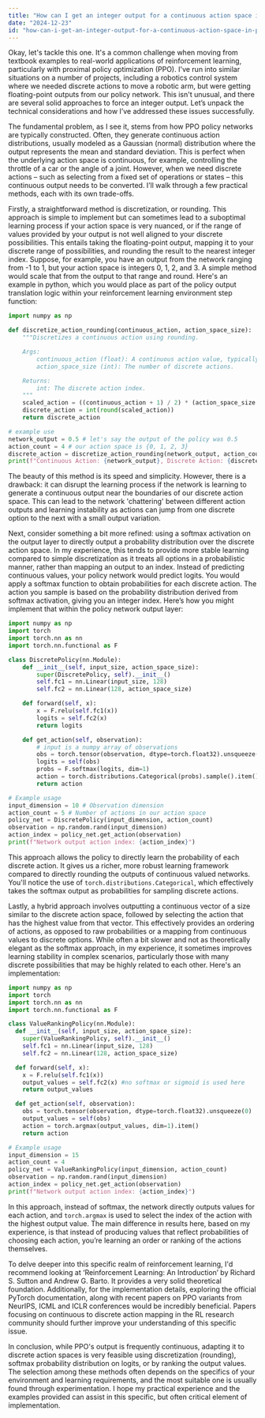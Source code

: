 ```yaml
---
title: "How can I get an integer output for a continuous action space in PPO reinforcement learning?"
date: "2024-12-23"
id: "how-can-i-get-an-integer-output-for-a-continuous-action-space-in-ppo-reinforcement-learning"
---
```


Okay, let's tackle this one. It's a common challenge when moving from textbook examples to real-world applications of reinforcement learning, particularly with proximal policy optimization (PPO). I've run into similar situations on a number of projects, including a robotics control system where we needed discrete actions to move a robotic arm, but were getting floating-point outputs from our policy network. This isn't unusual, and there are several solid approaches to force an integer output. Let’s unpack the technical considerations and how I’ve addressed these issues successfully.

The fundamental problem, as I see it, stems from how PPO policy networks are typically constructed. Often, they generate continuous action distributions, usually modeled as a Gaussian (normal) distribution where the output represents the mean and standard deviation. This is perfect when the underlying action space is continuous, for example, controlling the throttle of a car or the angle of a joint. However, when we need discrete actions – such as selecting from a fixed set of operations or states – this continuous output needs to be converted. I’ll walk through a few practical methods, each with its own trade-offs.

Firstly, a straightforward method is discretization, or rounding. This approach is simple to implement but can sometimes lead to a suboptimal learning process if your action space is very nuanced, or if the range of values provided by your output is not well aligned to your discrete possibilities. This entails taking the floating-point output, mapping it to your discrete range of possibilities, and rounding the result to the nearest integer index. Suppose, for example, you have an output from the network ranging from -1 to 1, but your action space is integers 0, 1, 2, and 3. A simple method would scale that from the output to that range and round. Here's an example in python, which you would place as part of the policy output translation logic within your reinforcement learning environment step function:

```python
import numpy as np

def discretize_action_rounding(continuous_action, action_space_size):
    """Discretizes a continuous action using rounding.

    Args:
        continuous_action (float): A continuous action value, typically from a network output, ranging from -1 to 1
        action_space_size (int): The number of discrete actions.

    Returns:
        int: The discrete action index.
    """
    scaled_action = ((continuous_action + 1) / 2) * (action_space_size - 1)
    discrete_action = int(round(scaled_action))
    return discrete_action

# example use
network_output = 0.5 # let's say the output of the policy was 0.5
action_count = 4 # our action space is {0, 1, 2, 3}
discrete_action = discretize_action_rounding(network_output, action_count)
print(f"Continuous Action: {network_output}, Discrete Action: {discrete_action}")
```

The beauty of this method is its speed and simplicity. However, there is a drawback: it can disrupt the learning process if the network is learning to generate a continuous output near the boundaries of our discrete action space. This can lead to the network 'chattering' between different action outputs and learning instability as actions can jump from one discrete option to the next with a small output variation.

Next, consider something a bit more refined: using a softmax activation on the output layer to directly output a probability distribution over the discrete action space. In my experience, this tends to provide more stable learning compared to simple discretization as it treats all options in a probabilistic manner, rather than mapping an output to an index. Instead of predicting continuous values, your policy network would predict logits. You would apply a softmax function to obtain probabilities for each discrete action. The action you sample is based on the probability distribution derived from softmax activation, giving you an integer index. Here’s how you might implement that within the policy network output layer:

```python
import numpy as np
import torch
import torch.nn as nn
import torch.nn.functional as F

class DiscretePolicy(nn.Module):
    def __init__(self, input_size, action_space_size):
        super(DiscretePolicy, self).__init__()
        self.fc1 = nn.Linear(input_size, 128)
        self.fc2 = nn.Linear(128, action_space_size)

    def forward(self, x):
        x = F.relu(self.fc1(x))
        logits = self.fc2(x)
        return logits

    def get_action(self, observation):
        # input is a numpy array of observations
        obs = torch.tensor(observation, dtype=torch.float32).unsqueeze(0)
        logits = self(obs)
        probs = F.softmax(logits, dim=1)
        action = torch.distributions.Categorical(probs).sample().item()
        return action

# Example usage
input_dimension = 10 # Observation dimension
action_count = 5 # Number of actions in our action space
policy_net = DiscretePolicy(input_dimension, action_count)
observation = np.random.rand(input_dimension)
action_index = policy_net.get_action(observation)
print(f"Network output action index: {action_index}")
```

This approach allows the policy to directly learn the probability of each discrete action. It gives us a richer, more robust learning framework compared to directly rounding the outputs of continuous valued networks. You'll notice the use of `torch.distributions.Categorical`, which effectively takes the softmax output as probabilities for sampling discrete actions.

Lastly, a hybrid approach involves outputting a continuous vector of a size similar to the discrete action space, followed by selecting the action that has the highest value from that vector. This effectively provides an ordering of actions, as opposed to raw probabilities or a mapping from continuous values to discrete options. While often a bit slower and not as theoretically elegant as the softmax approach, in my experience, it sometimes improves learning stability in complex scenarios, particularly those with many discrete possibilities that may be highly related to each other. Here's an implementation:

```python
import numpy as np
import torch
import torch.nn as nn
import torch.nn.functional as F

class ValueRankingPolicy(nn.Module):
  def __init__(self, input_size, action_space_size):
    super(ValueRankingPolicy, self).__init__()
    self.fc1 = nn.Linear(input_size, 128)
    self.fc2 = nn.Linear(128, action_space_size)

  def forward(self, x):
    x = F.relu(self.fc1(x))
    output_values = self.fc2(x) #no softmax or sigmoid is used here
    return output_values

  def get_action(self, observation):
    obs = torch.tensor(observation, dtype=torch.float32).unsqueeze(0)
    output_values = self(obs)
    action = torch.argmax(output_values, dim=1).item()
    return action

# Example usage
input_dimension = 15
action_count = 4
policy_net = ValueRankingPolicy(input_dimension, action_count)
observation = np.random.rand(input_dimension)
action_index = policy_net.get_action(observation)
print(f"Network output action index: {action_index}")
```

In this approach, instead of softmax, the network directly outputs values for each action, and `torch.argmax` is used to select the index of the action with the highest output value. The main difference in results here, based on my experience, is that instead of producing values that reflect probabilities of choosing each action, you’re learning an order or ranking of the actions themselves.

To delve deeper into this specific realm of reinforcement learning, I'd recommend looking at ‘Reinforcement Learning: An Introduction’ by Richard S. Sutton and Andrew G. Barto. It provides a very solid theoretical foundation. Additionally, for the implementation details, exploring the official PyTorch documentation, along with recent papers on PPO variants from NeurIPS, ICML and ICLR conferences would be incredibly beneficial. Papers focusing on continuous to discrete action mapping in the RL research community should further improve your understanding of this specific issue.

In conclusion, while PPO's output is frequently continuous, adapting it to discrete action spaces is very feasible using discretization (rounding), softmax probability distribution on logits, or by ranking the output values. The selection among these methods often depends on the specifics of your environment and learning requirements, and the most suitable one is usually found through experimentation. I hope my practical experience and the examples provided can assist in this specific, but often critical element of implementation.

